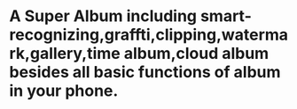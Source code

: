 # A Super Album including smart-recognizing,graffti,clipping,watermark,gallery,time album,cloud album besides all basic functions of album in your phone. 
